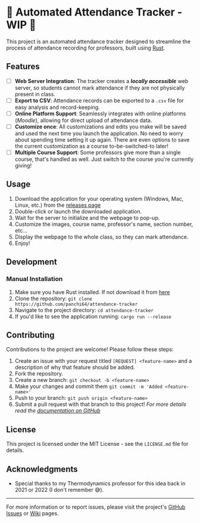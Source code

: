 # 🚧 Automated Attendance Tracker - WIP 🚧

This project is an automated attendance tracker designed to streamline the process of attendance recording for
professors, built using [Rust](https://www.rust-lang.org/).

## Features

- [ ] **Web Server Integration**: The tracker creates a **_locally accessible_** web server, so students cannot mark
  attendance if they are not physically present in class.
- [ ] **Export to CSV**: Attendance records can be exported to a `.csv` file for easy analysis and record-keeping.
- [ ] **Online Platform Support**: Seamlessly integrates with online platforms (_Moodle_), allowing for direct upload of
  attendance data.
- [ ] **Customize once**: All customizations and edits you make will be saved and used the next time you launch the
  application. No need to worry about spending time setting it up again. There are even options to save the current
  customization as a course to-be-switched-to later!
- [ ] **Multiple Course Support**: Some professors give more than a single course, that's handled as well. Just switch to
  the course you're currently giving!

## Usage

1. Download the application for your operating system (Windows, Mac, Linux, etc.) from
   the [releases page](https://github.com/panchi64/attendance-tracker/releases)
2. Double-click or launch the downloaded application.
3. Wait for the server to initialize and the webpage to pop-up.
4. Customize the images, course name, professor's name, section number, etc...
5. Display the webpage to the whole class, so they can mark attendance.
6. Enjoy!

## Development

### Manual Installation

1. Make sure you have Rust installed. If not download it from [here](https://www.rust-lang.org/)
2. Clone the repository: `git clone https://github.com/panchi64/attendance-tracker`
3. Navigate to the project directory: `cd attendance-tracker`
4. If you'd like to see the application running: `cargo run --release`

## Contributing

Contributions to the project are welcome! Please follow these steps:

1. Create an issue with your request titled `[REQUEST] <feature-name>` and a description of why that feature should be
   added.
2. Fork the repository.
3. Create a new branch: `git checkout -b <feature-name>`
4. Make your changes and commit them `git commit -m 'Added <feature-name>'`
5. Push to your branch: `git push origin <feature-name>`
6. Submit a pull request with that branch to this project! _For more details read
   the [documentation on GitHub](https://docs.github.com/en/pull-requests/collaborating-with-pull-requests/proposing-changes-to-your-work-with-pull-requests/creating-a-pull-request-from-a-fork)_

## License

This project is licensed under the MIT License - see the `LICENSE.md` file for details.

## Acknowledgments

- Special thanks to my Thermodynamics professor for this idea back in 2021 or 2022 (I don't remember 😅).

---

For more information or to report issues, please visit the project's [GitHub Issues](https://github.com/panchi64/attendance-tracker/issues) or [Wiki](https://github.com/panchi64/attendance-tracker/wiki) pages.
